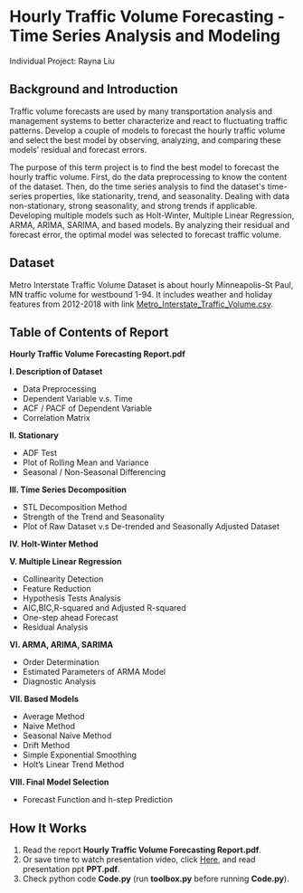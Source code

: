 # Hourly Traffic Volume Forecasting - Time Series Analysis and Modeling
Individual Project: Rayna Liu

## Background and Introduction
Traffic volume forecasts are used by many transportation analysis and management systems to better characterize and react to fluctuating traffic patterns. Develop a couple of models to forecast the hourly traffic volume and select the best model by observing, analyzing, and comparing these models’ residual and forecast errors.

The purpose of this term project is to find the best model to forecast the hourly traffic volume. First, do the data preprocessing to know the content of the dataset. Then, do the time series analysis to find the dataset's time-series properties, like stationarity, trend, and seasonality. Dealing with data non-stationary, strong seasonality, and strong trends if applicable. Developing multiple models such as Holt-Winter, Multiple Linear Regression, ARMA, ARIMA, SARIMA, and based models. By analyzing their residual and forecast error, the optimal model was selected to forecast traffic volume.

## Dataset
Metro Interstate Traffic Volume Dataset is about hourly Minneapolis-St Paul, MN traffic volume for westbound 1-94. It includes weather and holiday features from 2012-2018 with link [Metro_Interstate_Traffic_Volume.csv](https://archive.ics.uci.edu/ml/datasets/Metro+Interstate+Traffic+Volume).

## Table of Contents of Report
**Hourly Traffic Volume Forecasting Report.pdf**

**I. Description of Dataset**
* Data Preprocessing
* Dependent Variable v.s. Time
* ACF / PACF of Dependent Variable
* Correlation Matrix

**II. Stationary**
* ADF Test
* Plot of Rolling Mean and Variance
* Seasonal / Non-Seasonal Differencing

**III. Time Series Decomposition**
* STL Decomposition Method
* Strength of the Trend and Seasonality
* Plot of Raw Dataset v.s De-trended and Seasonally Adjusted Dataset

**IV. Holt-Winter Method**

**V. Multiple Linear Regression**
* Collinearity Detection
* Feature Reduction
* Hypothesis Tests Analysis
* AIC,BIC,R-squared and Adjusted R-squared
* One-step ahead Forecast
* Residual Analysis

**VI. ARMA, ARIMA, SARIMA**
* Order Determination
* Estimated Parameters of ARMA Model
* Diagnostic Analysis

**VII. Based Models**
* Average Method
* Naive Method
* Seasonal Naive Method
* Drift Method
* Simple Exponential Smoothing
* Holt’s Linear Trend Method

**VIII. Final Model Selection**
* Forecast Function and h-step Prediction

## How It Works
 1. Read the report **Hourly Traffic Volume Forecasting Report.pdf**.
 2. Or save time to watch presentation video, click [Here](https://youtu.be/8lkXXOB94xQ), and read presentation ppt **PPT.pdf**.
 3. Check python code **Code.py** (run **toolbox.py** before running **Code.py**).
